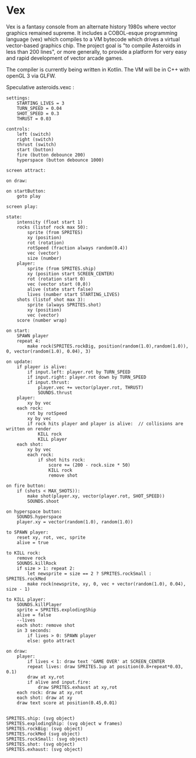# Vex

Vex is a fantasy console from an alternate history 1980s where vector graphics remained supreme.  It includes a COBOL-esque programming language (vex)
which compiles to a VM bytecode which drives a virtual vector-based graphics chip.  The project goal is "to compile Asteroids in less than 200 lines", or more
generally, to provide a platform for very easy and rapid development of vector arcade games.

The compiler is currently being written in Kotlin.  The VM will be in C++ with openGL 3 via GLFW.

Speculative asteroids.vexc :

	settings:
		STARTING_LIVES = 3
		TURN_SPEED = 0.04
		SHOT_SPEED = 0.3
		THRUST = 0.03

	controls:
		left (switch)
		right (switch)
		thrust (switch)
		start (button)
		fire (button debounce 200)
		hyperspace (button debounce 1000)

	screen attract:

	on draw:

	on startButton:
		goto play

	screen play:

	state:
		intensity (float start 1)
		rocks (listof rock max 50):
			sprite (from SPRITES)
			xy (position)
			rot (rotation)
			rotSpeed (fraction always random(0.4))
			vec (vector)
			size (number)
		player:
			sprite (from SPRITES.ship)
			xy (position start SCREEN_CENTER)
			rot (rotation start 0)
			vec (vector start (0,0))
			alive (state start false)
			lives (number start STARTING_LIVES)
		shots (listof shot max 3):
			sprite (always SPRITES.shot)
			xy (position)
			vec (vector)
		score (number wrap)

	on start:
		SPAWN player
		repeat 4:
			make rock(SPRITES.rockBig, position(random(1.0),random(1.0)), 0, vector(random(1.0), 0.04), 3)

	on update:
		if player is alive:
			if input.left: player.rot by TURN_SPEED
			if input.right: player.rot down by TURN_SPEED
			if input.thrust:
				player.vec += vector(player.rot, THRUST)
				SOUNDS.thrust
		player:
			xy by vec
		each rock:
			rot by rotSpeed
			xy by vec
			if rock hits player and player is alive:  // collisions are written on render
				KILL rock
				KILL player
		each shot:
			xy by vec
			each rock:
				if shot hits rock:
					score += (200 - rock.size * 50)
					KILL rock
					remove shot

	on fire button: 
		if (shots < MAX_SHOTS)):
			make shot(player.xy, vector(player.rot, SHOT_SPEED))
			SOUNDS.shoot

	on hyperspace button:
		SOUNDS.hyperspace
		player.xy = vector(random(1.0), random(1.0))

	to SPAWN player:
		reset xy, rot, vec, sprite
		alive = true

	to KILL rock:
		remove rock
		SOUNDS.killRock
		if size > 1: repeat 2:
			let newsprite = size == 2 ? SPRITES.rockSmall : SPRITES.rockMed
			make rock(newsprite, xy, 0, vec + vector(random(1.0), 0.04), size - 1)

	to KILL player:
		SOUNDS.killPlayer
		sprite = SPRITES.explodingShip
		alive = false
		--lives
		each shot: remove shot
		in 3 seconds:
			if lives > 0: SPAWN player
			else: goto attract

	on draw:
		player:
			if lives < 1: draw text 'GAME OVER' at SCREEN_CENTER
			repeat lives: draw SPRITES.1up at position(0.8+repeat*0.03, 0.1)
			draw at xy,rot
			if alive and input.fire:
				draw SPRITES.exhaust at xy,rot
		each rock: draw at xy,rot
		each shot: draw at xy
		draw text score at position(0.45,0.01)


	SPRITES.ship: (svg object)
	SPRITES.explodingShip: (svg object w frames)
	SPRITES.rockBig: (svg object)
	SPRITES.rockMed (svg object)
	SPRITES.rockSmall: (svg object)
	SPRITES.shot: (svg object)
	SPRITES.exhaust: (svg object)

